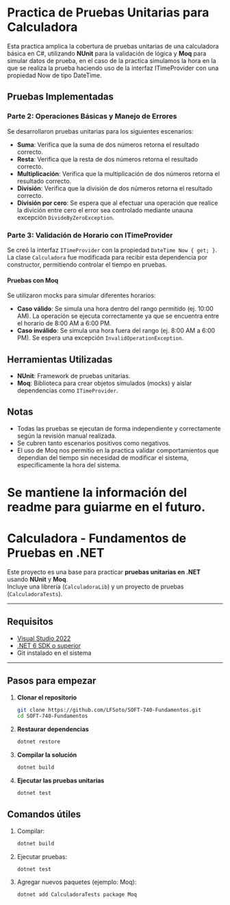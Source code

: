 ﻿# Practica de Pruebas Unitarias para Calculadora

Esta practica amplica la cobertura de pruebas unitarias de una calculadora básica en C#, utilizando **NUnit** para la validación de lógica y **Moq** para simular datos de prueba, en el caso de la practica simulamos la hora en la que se realiza la prueba haciendo uso de la interfaz ITimeProvider con una propiedad Now de tipo DateTime.

## Pruebas Implementadas
### Parte 2: Operaciones Básicas y Manejo de Errores
Se desarrollaron pruebas unitarias para los siguientes escenarios:

- **Suma**: Verifica que la suma de dos números retorna el resultado correcto.
- **Resta**: Verifica que la resta de dos números retorna el resultado correcto.
- **Multiplicación**: Verifica que la multiplicación de dos números retorna el resultado correcto.
- **División**: Verifica que la división de dos números retorna el resultado correcto.
- **División por cero**: Se espera que al efectuar una operación que realice la divición entre cero el error sea controlado mediante unauna excepción `DivideByZeroException`.

### Parte 3: Validación de Horario con ITimeProvider
Se creó la interfaz `ITimeProvider` con la propiedad `DateTime Now { get; }`. La clase `Calculadora` fue modificada para recibir esta dependencia por constructor, permitiendo controlar el tiempo en pruebas.

#### Pruebas con Moq
Se utilizaron mocks para simular diferentes horarios:

- **Caso válido**: Se simula una hora dentro del rango permitido (ej. 10:00 AM). La operación se ejecuta correctamente ya que se encuentra entre el horario de 8:00 AM a 6:00 PM.
- **Caso inválido**: Se simula una hora fuera del rango (ej. 8:00 AM a 6:00 PM). Se espera una excepción `InvalidOperationException`.

## Herramientas Utilizadas
- **NUnit**: Framework de pruebas unitarias.
- **Moq**: Biblioteca para crear objetos simulados (mocks) y aislar dependencias como `ITimeProvider`.

## Notas
- Todas las pruebas se ejecutan de forma independiente y correctamente según la revisión manual realizada.
- Se cubren tanto escenarios positivos como negativos.
- El uso de Moq nos permitio en la practica validar comportamientos que dependian del tiempo sin necesidad de modificar el sistema, especificamente la hora del sistema.

# Se mantiene la información del readme para guiarme en el futuro.
# Calculadora - Fundamentos de Pruebas en .NET

Este proyecto es una base para practicar **pruebas unitarias en .NET** usando **NUnit** y **Moq**.  
Incluye una librería (`CalculadoraLib`) y un proyecto de pruebas (`CalculadoraTests`).  

---

## Requisitos

- [Visual Studio 2022](https://visualstudio.microsoft.com/es/)
- [.NET 6 SDK o superior](https://dotnet.microsoft.com/en-us/download/dotnet)  
- Git instalado en el sistema  

---

## Pasos para empezar

1. **Clonar el repositorio**
   ```bash
   git clone https://github.com/LFSoto/SOFT-740-Fundamentos.git
   cd SOFT-740-Fundamentos

2. **Restaurar dependencias**
	```bash
   dotnet restore

3. **Compilar la solución**
	```bash
   dotnet build

4. **Ejecutar las pruebas unitarias**
	```bash
   dotnet test

  ## Comandos útiles

1. Compilar:
	```bash
	dotnet build

2. Ejecutar pruebas:
	```bash
	dotnet test

3. Agregar nuevos paquetes (ejemplo: Moq):
	```bash
	dotnet add CalculadoraTests package Moq
